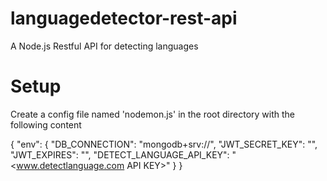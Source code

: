 # languagedetector-rest-api
A Node.js Restful API for detecting languages

# Setup 

Create a config file named 'nodemon.js' in the root directory with the following content

{
  "env": {
    "DB_CONNECTION": "mongodb+srv://<Connection here>",
    "JWT_SECRET_KEY": "<Secret KEY>",
    "JWT_EXPIRES": "<Expire time>",
    "DETECT_LANGUAGE_API_KEY": "<www.detectlanguage.com API KEY>"
  }
}


